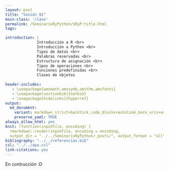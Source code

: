 ```yaml
---
layout: post
title: "Sesión 02"
main-class: 'clase'
permalink: /SeminarioRyPython/SRyP:title.html
tags:

introduction: |
              Introducción a R <br>
              Introducción a Python <br>
              Tipos de datos <br>
              Palabras reservadas <br>
              Estructura de asignación <br>
              Tipos de operaciones <br>
              Funciones predefinidas <br>
              Clases de objetos 
              
header-includes:
   - \usepackage{amsmath,amssymb,amsthm,amsfonts}
   - \usepackage[sectionbib]{natbib}
   - \usepackage[hidelinks]{hyperref}
output:
  md_document:
    variant: markdown_strict+backtick_code_blocks+autolink_bare_uris+ascii_identifiers+tex_math_single_backslash
    preserve_yaml: TRUE
always_allow_html: yes   
knit: (function(inputFile, encoding) {
  rmarkdown::render(inputFile, encoding = encoding,
  output_dir = "../../SeminarioRyPython/_posts/", output_format = "all"  ) })
bibliography: "../../referencias.bib"
csl: "../../apa.csl"
link-citations: yes
---
```








En contrucción :D
